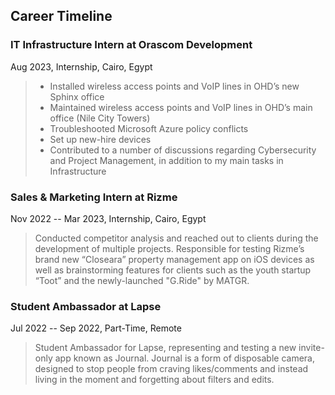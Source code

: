 ## Career Timeline

### IT Infrastructure Intern at Orascom Development
Aug 2023,  Internship,  Cairo, Egypt
> - Installed wireless access points and VoIP lines in OHD’s new Sphinx office
> - Maintained wireless access points and VoIP lines in OHD’s main office (Nile City Towers)
> - Troubleshooted Microsoft Azure policy conflicts
> - Set up new-hire devices
> - Contributed to a number of discussions regarding Cybersecurity and Project Management, in addition to my main tasks in Infrastructure

### Sales & Marketing Intern at Rizme
Nov 2022 -- Mar 2023,  Internship,  Cairo, Egypt
> Conducted competitor analysis and reached out to clients during the development of multiple projects. Responsible for testing Rizme’s brand new “Closeara” property management app on iOS devices as well as brainstorming features for clients such as the youth startup “Toot” and the newly-launched "G.Ride" by MATGR.

### Student Ambassador at Lapse
Jul 2022 -- Sep 2022,  Part-Time,  Remote
> Student Ambassador for Lapse, representing and testing a new invite-only app known as Journal. Journal is a form of disposable camera, designed to stop people from craving likes/comments and instead living in the moment and forgetting about filters and edits.
